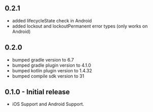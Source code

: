 ## 0.2.1

* added lifecycleState check in Android
* added lockout and lockoutPermanent error types (only works on Android)

## 0.2.0

* bumped gradle version to 6.7
* bumped gradle plugin version to 4.1.0
* bumped kotlin plugin version to 1.4.32
* bumped compile sdk version to 31

## 0.1.0 - Initial release

* iOS Support and Android Support.